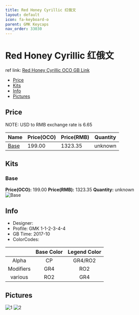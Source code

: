 ```yaml
---
title: Red Honey Cyrillic 红俄文
layout: default
icon: fa-keyboard-o
parent: GMK Keycaps
nav_order: 33030
---
```


# Red Honey Cyrillic 红俄文

ref link: [Red Honey Cyrillic OCO GB Link](https://www.originativeco.com/products/red-honey-cyrillic)

* [Price](#price)
* [Kits](#kits)
* [Info](#info)
* [Pictures](#pictures)


## Price  
NOTE: USD to RMB exchange rate is 6.65

| Name          | Price(OCO)    |  Price(RMB) | Quantity |
| ------------- | ------------ |  ---------- | -------- |
|[Base](#base)|199.00|1323.35|unknown|


## Kits
### Base
**Price(OCO):** 199.00    **Price(RMB):** 1323.35    **Quantity:** unknown  
<img src="{{ 'assets/images/gmk-keycaps/redhoneycyrillic/kits_pics/base.png' | relative_url }}" alt="Base" class="image featured">


## Info
* Designer: 
* Profile: GMK 1-1-2-3-4-4
* GB Time: 2017-10
* ColorCodes: 

| |Base Color     | Legend Color
| :-------------: | :-------------: | :------------:
|Alpha|CP|GR4/RO2
|Modifiers|GR4|RO2
|various|RO2|GR4


## Pictures
<img src="{{ 'assets/images/gmk-keycaps/redhoneycyrillic/rendering_pics/1.jpg' | relative_url }}" alt="1" class="image featured">
<img src="{{ 'assets/images/gmk-keycaps/redhoneycyrillic/rendering_pics/2.jpg' | relative_url }}" alt="2" class="image featured">
